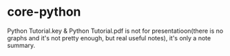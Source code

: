 # core-python
Python Tutorial.key & Python Tutorial.pdf is not for presentatioon(there is no graphs and it's not pretty enough, but real useful notes), it's only a note summary.
